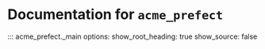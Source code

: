 # Documentation for `acme_prefect`

::: acme_prefect._main
    options:
      show_root_heading: true
      show_source: false